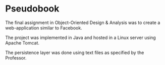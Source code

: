 # Pseudobook
The final assignment in Object-Oriented Design &amp; Analysis was to create a web-application similar to Facebook.

The project was implemented in Java and hosted in a Linux server using Apache Tomcat.

The persistence layer was done using text files as specified by the Professor.
